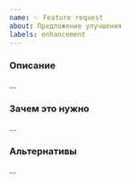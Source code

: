 ```yaml
---
name: ✨ Feature request
about: Предложение улучшения
labels: enhancement
---
```


### Описание
...

### Зачем это нужно
...

### Альтернативы
...
